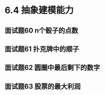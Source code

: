 # 6.4 抽象建模能力

## <span id="question_60">面试题60 n个骰子的点数</span>

## <span id="question_61">面试题61 扑克牌中的顺子</span>

## <span id="question_62">面试题62 圆圈中最后剩下的数字</span>

## <span id="question_63">面试题63 股票的最大利润</span>
